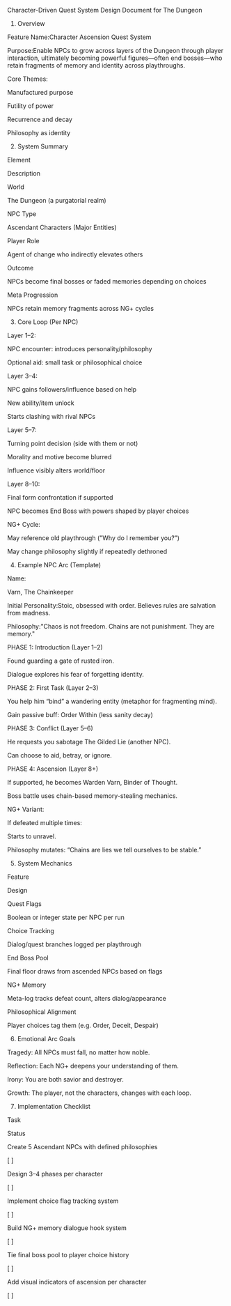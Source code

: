 Character-Driven Quest System Design Document for The Dungeon

1. Overview

Feature Name:Character Ascension Quest System

Purpose:Enable NPCs to grow across layers of the Dungeon through player interaction, ultimately becoming powerful figures—often end bosses—who retain fragments of memory and identity across playthroughs.

Core Themes:

Manufactured purpose

Futility of power

Recurrence and decay

Philosophy as identity

2. System Summary

Element

Description

World

The Dungeon (a purgatorial realm)

NPC Type

Ascendant Characters (Major Entities)

Player Role

Agent of change who indirectly elevates others

Outcome

NPCs become final bosses or faded memories depending on choices

Meta Progression

NPCs retain memory fragments across NG+ cycles

3. Core Loop (Per NPC)

Layer 1–2:

NPC encounter: introduces personality/philosophy

Optional aid: small task or philosophical choice

Layer 3–4:

NPC gains followers/influence based on help

New ability/item unlock

Starts clashing with rival NPCs

Layer 5–7:

Turning point decision (side with them or not)

Morality and motive become blurred

Influence visibly alters world/floor

Layer 8–10:

Final form confrontation if supported

NPC becomes End Boss with powers shaped by player choices

NG+ Cycle:

May reference old playthrough ("Why do I remember you?")

May change philosophy slightly if repeatedly dethroned

4. Example NPC Arc (Template)

Name:

Varn, The Chainkeeper

Initial Personality:Stoic, obsessed with order. Believes rules are salvation from madness.

Philosophy:"Chaos is not freedom. Chains are not punishment. They are memory."

PHASE 1: Introduction (Layer 1–2)

Found guarding a gate of rusted iron.

Dialogue explores his fear of forgetting identity.

PHASE 2: First Task (Layer 2–3)

You help him “bind” a wandering entity (metaphor for fragmenting mind).

Gain passive buff: Order Within (less sanity decay)

PHASE 3: Conflict (Layer 5–6)

He requests you sabotage The Gilded Lie (another NPC).

Can choose to aid, betray, or ignore.

PHASE 4: Ascension (Layer 8+)

If supported, he becomes Warden Varn, Binder of Thought.

Boss battle uses chain-based memory-stealing mechanics.

NG+ Variant:

If defeated multiple times:

Starts to unravel.

Philosophy mutates: “Chains are lies we tell ourselves to be stable.”

5. System Mechanics

Feature

Design

Quest Flags

Boolean or integer state per NPC per run

Choice Tracking

Dialog/quest branches logged per playthrough

End Boss Pool

Final floor draws from ascended NPCs based on flags

NG+ Memory

Meta-log tracks defeat count, alters dialog/appearance

Philosophical Alignment

Player choices tag them (e.g. Order, Deceit, Despair)

6. Emotional Arc Goals

Tragedy: All NPCs must fall, no matter how noble.

Reflection: Each NG+ deepens your understanding of them.

Irony: You are both savior and destroyer.

Growth: The player, not the characters, changes with each loop.

7. Implementation Checklist

Task

Status

Create 5 Ascendant NPCs with defined philosophies

[ ]

Design 3–4 phases per character

[ ]

Implement choice flag tracking system

[ ]

Build NG+ memory dialogue hook system

[ ]

Tie final boss pool to player choice history

[ ]

Add visual indicators of ascension per character

[ ]

